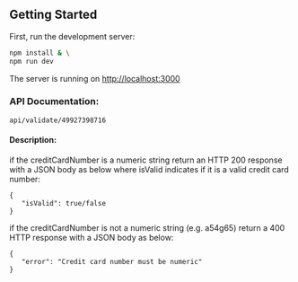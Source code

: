 ## Getting Started

First, run the development server:

```bash
npm install & \
npm run dev
```

The server is running on [http://localhost:3000](http://localhost:3000)

### API Documentation:

`api/validate/49927398716`

#### Description:

if the creditCardNumber is a numeric string return an HTTP 200 response with
a JSON body as below where isValid indicates if it is a valid credit card
number:

```
{
   "isValid": true/false
}
```

if the creditCardNumber is not a numeric string (e.g. a54g65) return a 400
HTTP response with a JSON body as below:

```
{
   "error": "Credit card number must be numeric"
}
```
